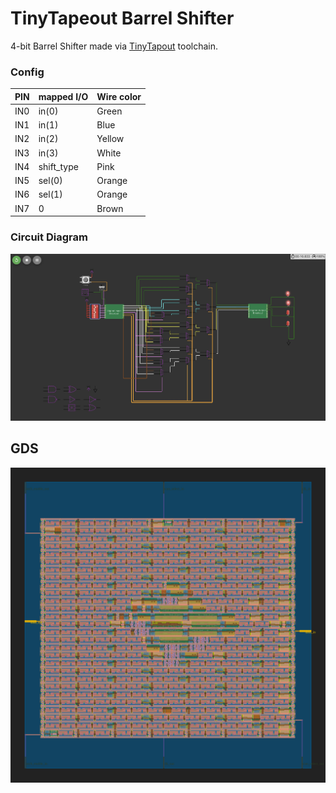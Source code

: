 # TinyTapeout Barrel Shifter

4-bit Barrel Shifter made via <a href="https://tintapeout.com">TinyTapout</a> toolchain.

### Config
| PIN | mapped I/O | Wire color |
| ----------- | ----------- | ----------- |
| IN0 | in(0) | Green |
| IN1 | in(1) | Blue |
| IN2 | in(2) | Yellow |
| IN3 | in(3) | White |
| IN4 | shift_type | Pink |
| IN5 | sel(0) | Orange |
| IN6 | sel(1) | Orange |
| IN7 | 0 | Brown |

### Circuit Diagram
<img src="circuit.jpeg" />

## GDS
<img src="gds_render.svg" />
